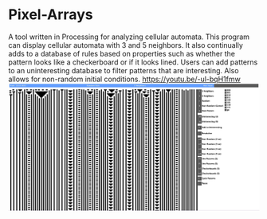 # Pixel-Arrays
A tool written in Processing for analyzing cellular automata. This program can display cellular automata with 3 and 5 neighbors. It also continually adds to a database of rules based on properties such as whether the pattern looks like a checkerboard or if it looks lined. Users can add patterns to an uninteresting database to filter patterns that are interesting. Also allows for non-random initial conditions. https://youtu.be/-ul-bqH1fmw
![alt text](https://github.com/kenchen10/Pixel-Arrays/blob/master/elemca.JPG)
